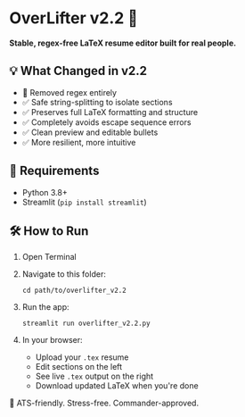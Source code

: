 
# OverLifter v2.2 🚀

**Stable, regex-free LaTeX resume editor built for real people.**

## 💡 What Changed in v2.2
- 🚫 Removed regex entirely
- ✅ Safe string-splitting to isolate sections
- ✅ Preserves full LaTeX formatting and structure
- ✅ Completely avoids escape sequence errors
- ✅ Clean preview and editable bullets
- ✅ More resilient, more intuitive

## 🧰 Requirements
- Python 3.8+
- Streamlit (`pip install streamlit`)

## 🛠 How to Run
1. Open Terminal
2. Navigate to this folder:
   ```
   cd path/to/overlifter_v2.2
   ```
3. Run the app:
   ```
   streamlit run overlifter_v2.2.py
   ```

4. In your browser:
   - Upload your `.tex` resume
   - Edit sections on the left
   - See live `.tex` output on the right
   - Download updated LaTeX when you're done

🎯 ATS-friendly. Stress-free. Commander-approved.
